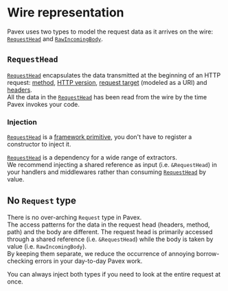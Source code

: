 # Wire representation

Pavex uses two types to model the request data as it arrives on the wire: [`RequestHead`][RequestHead]
and [`RawIncomingBody`][RawIncomingBody].  

## `RequestHead`

[`RequestHead`][RequestHead] encapsulates the data transmitted at the beginning of an HTTP request: [method][RequestHead::method],
[HTTP version][RequestHead::version], [request target][RequestHead::uri] (modeled as a URI)
and [headers][RequestHead::headers].  
All the data in the [`RequestHead`][RequestHead] has been read from the wire by the time Pavex
invokes your code.

### Injection

[`RequestHead`][RequestHead] is a [framework primitive](../dependency_injection/core_concepts/framework_primitives.md), 
you don't have to register a constructor to inject it.  

[`RequestHead`][RequestHead] is a dependency for a wide range of extractors.  
We recommend injecting a shared reference as input (i.e. `&RequestHead`) in your handlers and middlewares 
rather than consuming [`RequestHead`][RequestHead] by value.


## No `Request` type

There is no over-arching `Request` type in Pavex.  
The access patterns for the data in the request head (headers, method, path) 
and the body are different. The request head is primarily accessed through a shared reference
(i.e. `&RequestHead`) while the body is taken by value (i.e. `RawIncomingBody`).  
By keeping them separate, we reduce the occurrence of annoying borrow-checking errors
in your day-to-day Pavex work.  

You can always inject both types if you need to look at the entire request at once.

[RequestHead]: ../../api_reference/pavex/request/struct.RequestHead.html
[RequestHead::version]: ../../api_reference/pavex/request/struct.RequestHead.html#structfield.version
[RequestHead::method]: ../../api_reference/pavex/request/struct.RequestHead.html#structfield.method
[RequestHead::headers]: ../../api_reference/pavex/request/struct.RequestHead.html#structfield.headers
[RequestHead::uri]: ../../api_reference/pavex/request/struct.RequestHead.html#structfield.uri
[RawIncomingBody]: ../../api_reference/pavex/request/body/struct.RawIncomingBody.html
